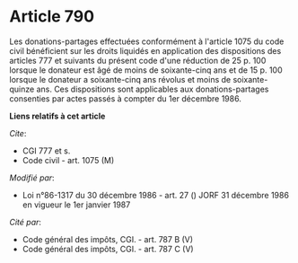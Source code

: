 # Article 790

Les donations-partages effectuées conformément à l'article 1075 du code civil bénéficient sur les droits liquidés en
application des dispositions des articles 777 et suivants du présent code d'une réduction de 25 p. 100 lorsque le donateur
est âgé de moins de soixante-cinq ans et de 15 p. 100 lorsque le donateur a soixante-cinq ans révolus et moins de soixante-
quinze ans. Ces dispositions sont applicables aux donations-partages consenties par actes passés à compter du 1er décembre
1986.

**Liens relatifs à cet article**

_Cite_:

  - CGI 777 et s.
  - Code civil - art. 1075 (M)

_Modifié par_:

  - Loi n°86-1317 du 30 décembre 1986 - art. 27 () JORF 31 décembre 1986 en vigueur le 1er janvier 1987

_Cité par_:

  - Code général des impôts, CGI. - art. 787 B (V)
  - Code général des impôts, CGI. - art. 787 C (V)
